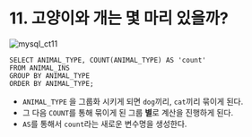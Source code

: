 # 11. 고양이와 개는 몇 마리 있을까?

![mysql_ct11](https://user-images.githubusercontent.com/86516594/170636599-c8134c24-cf90-4808-b972-18799d0ba6f9.png)

```mysql
SELECT ANIMAL_TYPE, COUNT(ANIMAL_TYPE) AS 'count'
FROM ANIMAL_INS
GROUP BY ANIMAL_TYPE
ORDER BY ANIMAL_TYPE;
```

* `ANIMAL_TYPE` 을 그룹화 시키게 되면 `dog`끼리, `cat`끼리 묶이게 된다.
* 그 다음 `COUNT`를 통해 묶이게 된 그룹 **별**로 계산을 진행하게 된다.
* `AS`를 통해서 `count`라는 새로운 변수명을 생성한다.
